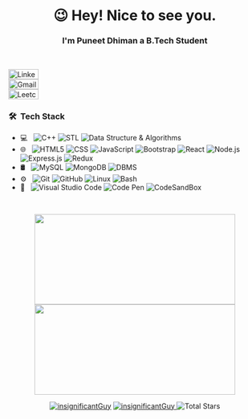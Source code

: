 <h1 align="center">😉 Hey! Nice to see you.</h1>
<h3 align="center">I'm Puneet Dhiman a B.Tech Student</h3>
<br/>


[<img alt="LinkedIn" src="https://img.shields.io/badge/linkedin-%230077B5.svg?style=for-the-badge&logo=linkedin&logoColor=white" width="60px" height="20px">](https://www.linkedin.com/in/puneetdhiman0644/)
<br/>
[<img alt="Gmail" src="https://img.shields.io/badge/Gmail-D14836?style=for-the-badge&logo=gmail&logoColor=white" width="60px" height="20px">](mailto:puneetdhiman.0644@gmail.com)
<br/>
[<img alt="Leetcode" width="60px" height="20px" src="https://img.shields.io/badge/LeetCode-000000?style=for-the-badge&logo=LeetCode&logoColor=#d16c06" />](https://leetcode.com/puneetdhiman0644/)
<br>

<h3> 🛠 &nbsp;Tech Stack</h3>

- 💻 &nbsp;
  ![C++](https://img.shields.io/badge/-C++-333333?style=flat&logo=C%2B%2B&logoColor=00599C)
  ![STL](https://img.shields.io/badge/-C++-333333?style=flat)
  ![Data Structure & Algorithms](https://img.shields.io/badge/-C++-333333?style=flat)
- 🌐 &nbsp;
  ![HTML5](https://img.shields.io/badge/-HTML5-333333?style=flat&logo=HTML5)
  ![CSS](https://img.shields.io/badge/-CSS-333333?style=flat&logo=CSS3&logoColor=1572B6)
  ![JavaScript](https://img.shields.io/badge/-JavaScript-333333?style=flat&logo=javascript)
  ![Bootstrap](https://img.shields.io/badge/-Bootstrap-333333?style=flat&logo=bootstrap&logoColor=563D7C)
  ![React](https://img.shields.io/badge/-React-333333?style=flat&logo=react)
  ![Node.js](https://img.shields.io/badge/-Node.js-333333?style=flat&logo=node.js)
  ![Express.js](https://img.shields.io/badge/express.js-333333?style=flat&logo=express&logoColor=%2361DAFB)
  ![Redux](https://img.shields.io/badge/opencv-333333?style=flat&logo=redux&logoColor=white)
- 🛢 &nbsp;
  ![MySQL](https://img.shields.io/badge/-MySQL-333333?style=flat&logo=mysql)
  ![MongoDB](https://img.shields.io/badge/MongoDB-333333?style=flat&logo=mongodb&)
  ![DBMS](https://img.shields.io/badge/MongoDB-333333?style=flat&logo=dbms)
- ⚙️ &nbsp;
  ![Git](https://img.shields.io/badge/-Git-333333?style=flat&logo=git)
  ![GitHub](https://img.shields.io/badge/-GitHub-333333?style=flat&logo=github)
  ![Linux](https://img.shields.io/badge/-Markdown-333333?style=flat&logo=linux)
  ![Bash](https://img.shields.io/badge/-Markdown-333333?style=flat&logo=linux)
- 🔧 &nbsp;
  ![Visual Studio Code](https://img.shields.io/badge/-Visual%20Studio%20Code-333333?style=flat&logo=visual-studio-code&logoColor=007ACC)
  ![Code Pen](https://img.shields.io/badge/-Sublime%20Text-333333?style=flat&logo=codepen&logoColor=007ACC)
  ![CodeSandBox](https://img.shields.io/badge/jupyter-333333?style=flat&logo=codesandbox&logoColor=white)

<br/>

<p align="center">
    <img
        height="180em"
	 width="400em"
        src="https://github-readme-stats.vercel.app/api?username=insignificantGuy&show_icons=true&hide_border=true&theme=tokyonight"
    />
    <img
        height="180em"
	width="400em"
        src="https://github-readme-stats.vercel.app/api/top-langs/?username=insignificantGuy&show_icons=true&hide_border=true&layout=compact&langs_count=8&theme=tokyonight"
    />
</p>

<p align="center"> 
	<a href="https://github.com/insignificantGuy"><img src="https://komarev.com/ghpvc/?username=insignificantGuy" alt="insignificantGuy"/></a>
	<a href="https://github.com/insignificantGuy?tab=repositories"><img src="https://badges.pufler.dev/repos/insignificantGuy" alt="insignificantGuy" /> </a>
	<img src="https://img.shields.io/github/stars/insignificantGuy?label=Stars" alt="Total Stars">
</p>
